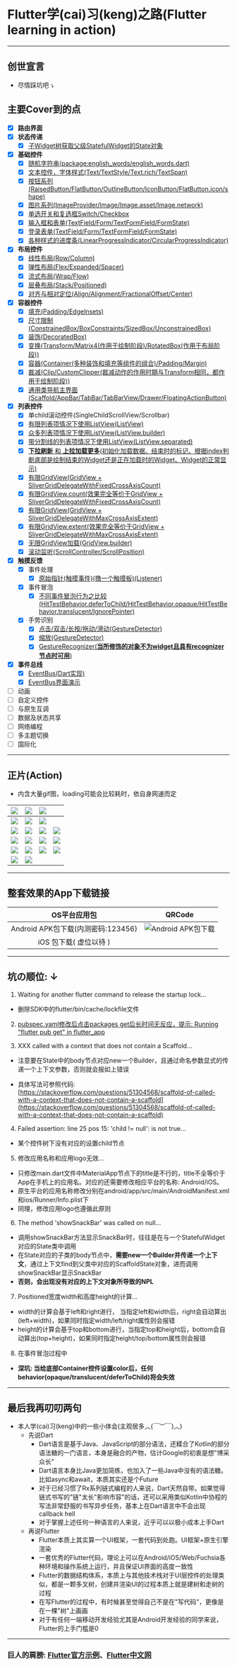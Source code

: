 # Flutter学(cai)习(keng)之路(Flutter learning in action)

---

## 创世宣言

- 尽情踩坑吧 ⤵️

## 主要Cover到的点

- [x] **路由界面**
- [x] **状态传递**
  - [x] [子Widget树获取父级StatefulWidget的State对象](lib/state/SnackBarWidget.dart)
- [x] **基础控件**
  - [x] [随机字符串(package:english_words/english_words.dart)](lib/widget/RandomWordWidget.dart)
  - [x] [文本控件，字体样式(Text/TextStyle/Text.rich/TextSpan)](lib/widget/TextStyleWidget.dart)
  - [x] [按钮系列(RaisedButton/FlatButton/OutlineButton/IconButton/FlatButton.icon/shape)](lib/widget/ButtonWidget.dart)
  - [x] [图片系列(ImageProvider/Image/Image.asset/Image.network)](lib/widget/SwitchCheckboxWidget.dart)
  - [x] [单选开关和复选框Switch/Checkbox](lib/widget/SwitchCheckboxWidget.dart)
  - [x] [输入框和表单(TextField/Form/TextFormField/FormState)](lib/widget/EditTextFormWidget.dart)
  - [x] [登录表单(TextField/Form/TextFormField/FormState)](lib/widget/LoginFormWidget.dart)
  - [x] [各种样式的进度条(LinearProgressIndicator/CircularProgressIndicator)](lib/widget/ProgressBarWidget.dart)
- [x] **布局控件**
  - [x] [线性布局(Row/Column)](lib/layout/LinearLayoutWidget.dart)
  - [x] [弹性布局(Flex/Expanded/Spacer)](lib/layout/FlexLayoutWidget.dart)
  - [x] [流式布局(Wrap/Flow)](lib/layout/WrapLayoutWidget.dart)
  - [x] [层叠布局(Stack/Positioned)](lib/layout/StackLayoutWidget.dart)
  - [x] [对齐与相对定位(Align/Alignment/FractionalOffset/Center)](lib/layout/AlignLayoutWidget.dart)
- [x] **容器控件**
  - [x] [填充(Padding/EdgeInsets)](lib/container/PaddingContainerWidget.dart)
  - [x] [尺寸限制(ConstrainedBox/BoxConstraints/SizedBox/UnconstrainedBox)](lib/container/BoxContainerWidget.dart)
  - [x] [装饰(DecoratedBox)](lib/container/DecoratedBoxWidget.dart)
  - [x] [变换(Transform/Matrix4(作用于绘制阶段)/RotatedBox(作用于布局阶段))](lib/container/TransformWidget.dart)
  - [x] [容器(Container(多种装饰和填充等组件的组合)/Padding/Margin)](lib/container/ContainerWidget.dart)
  - [x] [裁减(Clip/CustomClipper(裁减动作的作用时期与Transform相同，都作用于绘制阶段))](lib/container/ClipWidget.dart)
  - [x] [通用类导航主界面(Scaffold/AppBar/TabBar/TabBarView/Drawer/FloatingActionButton)](lib/container/TabBarViewWidget.dart)
- [x] **列表控件**
  - [x] 单child滚动控件(SingleChildScrollView/Scrollbar)
  - [x] [有限列表项情况下使用ListView(ListView)](lib/list/LimitListViewWidget.dart)
  - [x] [众多列表项情况下使用ListView(ListView.builder)](lib/list/MultitudinousListViewWidget.dart)
  - [x] [带分割线的列表项情况下使用ListView(ListView.separated)](lib/list/DividerListViewWidget.dart)
  - [x] [**下拉刷新** 和 **上拉加载更多**(初始化加载数据、结束时的标记、根据index判断底部是绘制结束的Widget还是正在加载时的Widget、Widget的正常显示)](lib/list/LoadingMordAndRefreshListViewWidget.dart)
  - [x] [有限GridView(GridView + SliverGridDelegateWithFixedCrossAxisCount)](lib/list/GridViewWidget.dart)
  - [x] [有限GridView.count(效果完全等价于GridView + SliverGridDelegateWithFixedCrossAxisCount)](lib/list/GridViewCountWidget.dart)
  - [x] [有限GridView(GridView + SliverGridDelegateWithMaxCrossAxisExtent)](lib/list/GridViewMaxExtendWidget.dart)
  - [x] [有限GridView.extent(效果完全等价于GridView + SliverGridDelegateWithMaxCrossAxisExtent)](lib/list/GridViewMaxExtendWidget.dart)
  - [x] [无限GridView加载(GridView.builder)](lib/list/UnLimitGridViewWidget.dart)
  - [x] [滚动监听(ScrollController/ScrollPosition)](lib/list/ListViewScrollControllerWidget.dart)
- [x] **触摸反馈**
  - [x] 事件处理
    - [x] [原始指针(触摸事件)(撸一个触摸板)(Listener)](lib/touch/TouchPadWidget.dart)
  - [x] 事件冒泡
    - [x] [不同事件冒泡行为之比较(HitTestBehavior.deferToChild/HitTestBehavior.opaque/HitTestBehavior.translucent/IgnorePointer)](lib/touch/TouchBubbleWidget.dart)
  - [x] 手势识别
    - [x] [点击/双击/长按/拖动/滑动(GestureDetector)](lib/gesture/GestureDetectorWidget.dart)
    - [x] [缩放(GestureDetector)](lib/gesture/ScaleGestureDetectorWidget.dart)
    - [x] [GestureRecognizer(**当所修饰的对象不为widget且具有recognizer节点时可用**)](lib/gesture/GestureRecognizerTextWidget.dart)
- [x] **事件总线**
  - [x] [EventBus(Dart实现)](lib/event/EventBus.dart)
  - [x] [EventBus界面演示](lib/event/EventBusWidget.dart)
- [ ] 动画
- [ ] 自定义控件
- [ ] 与原生互调
- [ ] 数据及状态共享
- [ ] 网络编程
- [ ] 多主题切换
- [ ] 国际化

---

## 正片(Action)

- 内含大量gif图，loading可能会比较耗时，依自身网速而定

| ![](https://tva1.sinaimg.cn/large/00831rSTly1gdmryrmlz5j30u01t0abl.jpg) | ![](https://tva1.sinaimg.cn/large/00831rSTly1gdnxwrxvofg30cg0qoe84.gif) | ![](https://tva1.sinaimg.cn/large/00831rSTly1gdnwx3p0emg30cg0qo4qr.gif) |  |
| :---:  | :---: | :---: | :---: |
| ![](https://tva1.sinaimg.cn/large/00831rSTly1gdnx6pbtaxg30ge0zkkjn.gif) | ![](https://tva1.sinaimg.cn/large/00831rSTly1gdnyrl9lq6g30ge0zk7wj.gif) | ![](https://tva1.sinaimg.cn/large/00831rSTly1gdnxss7yjig30ge0zkqv5.gif) |  |
| ![](https://tva1.sinaimg.cn/large/00831rSTly1gdnwrjitv5g30ge0zku0z.gif) | ![](https://tva1.sinaimg.cn/large/00831rSTly1gdmsdeily1j30u01t078v.jpg) | ![](https://tva1.sinaimg.cn/large/00831rSTly1gdms27cfs8j30u01t0mzn.jpg) | ![](https://tva1.sinaimg.cn/large/00831rSTly1gdms2mvb8rj30u01t0tab.jpg) |
| ![](https://tva1.sinaimg.cn/large/00831rSTly1gdms2zmrnjj30u01t0my3.jpg) | ![](https://tva1.sinaimg.cn/large/00831rSTly1gdms395nsuj30u01t0ad9.jpg) | ![](https://tva1.sinaimg.cn/large/00831rSTly1gdms3s5dnaj30u01t0gq7.jpg) | ![](https://tva1.sinaimg.cn/large/00831rSTly1gdms43few5j30u01t0n1o.jpg) |
| ![](https://tva1.sinaimg.cn/large/00831rSTly1gdms7mfimij30u01t0q4b.jpg) | ![](https://tva1.sinaimg.cn/large/00831rSTly1gdms7x7kwkj30u01t0mxy.jpg) | ![](https://tva1.sinaimg.cn/large/00831rSTly1gdmsng1wahj30u01t0q5q.jpg) | ![](https://tva1.sinaimg.cn/large/00831rSTly1gdms8mcoomj30u01t00ut.jpg) |
| ![](https://tva1.sinaimg.cn/large/00831rSTly1gdms8y1uxpj30u01t0whs.jpg) | ![](https://tva1.sinaimg.cn/large/00831rSTly1gdmsl8d4iej30u01t0grq.jpg) |  |  |

---

## 整套效果的App下载链接

| OS平台应用包 | QRCode |
| :---:  | :---: |
| Android APK包下载(内测密码:123456) | ![Android APK包下载](https://www.pgyer.com/app/qrcode/IHPE?sign=&auSign=&code=)
| iOS 包下载( 虚位以待 ) | |

---

## 坑の顺位: ↓

1. Waiting for another flutter command to release the startup lock...

  - 删除SDK中的flutter/bin/cache/lockfile文件

2. [pubspec.yaml修改后点击packages get后长时间无反应，提示: Running "flutter pub get" in flutter_app](https://blog.csdn.net/unique_Even/article/details/104995111)

3. XXX called with a context that does not contain a Scaffold...

  - 注意要在State中的body节点对应new一个Builder，且通过命名参数显式的传递一个上下文参数，否则就会报如上错误

  - 具体写法可参照代码: [https://stackoverflow.com/questions/51304568/scaffold-of-called-with-a-context-that-does-not-contain-a-scaffold](https://stackoverflow.com/questions/51304568/scaffold-of-called-with-a-context-that-does-not-contain-a-scaffold)

4. Failed assertion: line 25 pos 15: 'child != null': is not true...

  - 某个控件树下没有对应的设置child节点

5. 修改应用名称和应用logo无效...

  - 只修改main.dart文件中MaterialApp节点下的title是不行的，title不全等价于App在手机上的应用名。对应的还需要修改相应平台的名称: Android/iOS。
  - 原生平台的应用名称修改分别在android/app/src/main/AndroidManifest.xml和ios/Runner/Info.plist下
  - 同理，修改应用logo也遵循此原则

6. The method 'showSnackBar' was called on null...

  - 调用showSnackBar方法显示SnackBar时，往往是在与一个StatefulWidget对应的State类中调用
  - 在State对应的子类的body节点中，**需要new一个Builder并传递一个上下文**，通过上下文find到父类中对应的ScaffoldState对象，进而调用showSnackBar显示SnackBar
  - **否则，会出现没有对应的上下文对象所导致的NPL**

7. Positioned宽度width和高度height的计算...

  - width的计算会基于left和right进行， 当指定left和width后，right会自动算出(left+width)，如果同时指定width/left/right属性则会报错
  - height的计算会基于top和bottom进行，当指定top和height后，bottom会自动算出(top+height)，如果同时指定height/top/bottom属性则会报错
  
8. 在事件冒泡过程中
  - **深坑: 当给底部Container控件设置color后，任何behavior(opaque/translucent/deferToChild)将会失效**
  
---

## 最后我再叨叨两句

- 本人学(cai)习(keng)中的一些小体会(主观居多︿(￣︶￣)︿)
  - 先说Dart
    - Dart语言是基于Java、JavaScript的部分语法，还糅合了Kotlin的部分语法糖的一门语言，本身是融合的产物，估计Google的初衷是想"博采众长"
    - Dart语言本身比Java更加简练，也加入了一些Java中没有的语法糖。比如async和await，本质其实还是个Future
    - 对于已经习惯了Rx系列链式编程的人来说，Dart天然自带。如果觉得链式书写的"链"太长"影响市容"的话，还可以采用类似Kotlin中协程的写法非常舒服的书写异步任务，基本上在Dart语言中不会出现callback hell
    - 对于掌握上述任何一种语言的人来说，近乎可以以极小成本上手Dart
  - 再说Flutter
    - Flutter本质上其实算一个UI框架，一套代码到处跑。UI框架+原生引擎渲染
    - 一套优秀的Flutter代码，理论上可以在Android/iOS/Web/Fuchsia各种环境和操作系统上运行，并且保证UI界面的高度一致性
    - Flutter的数据结构体系，本质上与其他技术栈对于UI层控件的处理类似，都是一颗多叉树，创建并渲染UI的过程本质上就是建树和走树的过程
    - 在写Flutter的过程中，有时候甚至觉得自己不是在"写代码"，更像是在一棵"树"上画画
    - 对于有任何一端移动开发经验尤其是Android开发经验的同学来说，Flutter的上手门槛是0

---

###  巨人的肩膀: [Flutter官方示例](https://github.com/flutter/flutter)、[Flutter中文网](https://flutterchina.club)